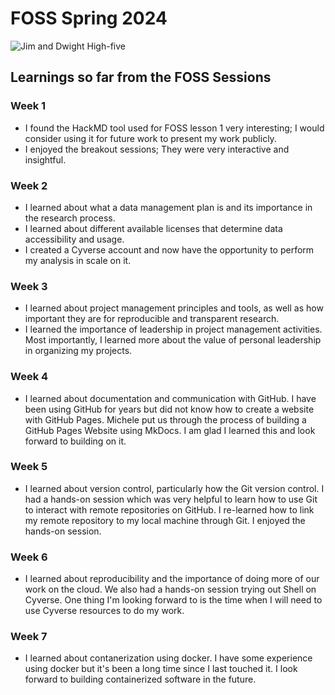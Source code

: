 # FOSS Spring 2024 

![Jim and Dwight High-five](https://media.giphy.com/media/6FrujVG4mafRETQTal/giphy.gif)

## Learnings so far from the FOSS Sessions

### Week 1

* I found the HackMD tool used for FOSS lesson 1 very interesting; I would consider using it for future work to present my work publicly.
* I enjoyed the breakout sessions; They were very interactive and insightful.

### Week 2

* I learned about what a data management plan is and its importance in the research process.
* I learned about different available licenses that determine data accessibility and usage.
* I created a Cyverse account and now have the opportunity to perform my analysis in scale on it.

### Week 3

* I learned about project management principles and tools, as well as how important they are for reproducible and transparent research.
* I learned the importance of leadership in project management activities. Most importantly, I learned more about the value of personal leadership in organizing my projects.

### Week 4

* I learned about documentation and communication with GitHub. I have been using GitHub for years but did not know how to create a website with GitHub Pages. Michele put us through the process of building a GitHub Pages Website using MkDocs. I am glad I learned this and look forward to building on it.

### Week 5
* I learned about version control, particularly how the Git version control. I had a hands-on session which was very helpful to learn how to use Git to interact with remote repositories on GitHub. I re-learned how to link my remote repository to my local machine through Git. I enjoyed the hands-on session.

### Week 6

* I learned about reproducibility and the importance of doing more of our work on the cloud. We also had a hands-on session trying out Shell on Cyverse. One thing I'm looking forward to is the time when I will need to use Cyverse resources to do my work.

### Week 7

* I learned about contanerization using docker. I have some experience using docker but it's been a long time since I last touched it. I look forward to building containerized software in the future.
